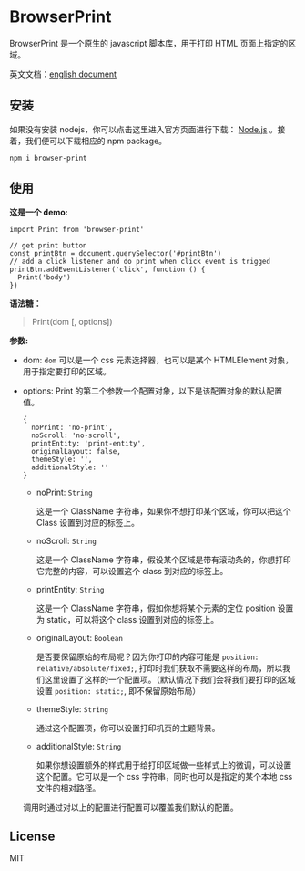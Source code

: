 # BrowserPrint

BrowserPrint 是一个原生的 javascript 脚本库，用于打印 HTML 页面上指定的区域。

英文文档：[english document](./README.md)

## 安装

如果没有安装 nodejs，你可以点击这里进入官方页面进行下载： [Node.js][0] 。接着，我们便可以下载相应的 npm package。

```
npm i browser-print
```

## 使用

**这是一个 demo:**

```
import Print from 'browser-print'

// get print button
const printBtn = document.querySelector('#printBtn')
// add a click listener and do print when click event is trigged
printBtn.addEventListener('click', function () {
  Print('body')
})
```

**语法糖：**

> Print(dom [, options])

**参数:**

- dom: `dom` 可以是一个 css 元素选择器，也可以是某个 HTMLElement 对象，用于指定要打印的区域。

- options: Print 的第二个参数一个配置对象，以下是该配置对象的默认配置值。

  ```
  {
    noPrint: 'no-print',
    noScroll: 'no-scroll',
    printEntity: 'print-entity',
    originalLayout: false,
    themeStyle: '',
    additionalStyle: ''
  }
  ```

  - noPrint: `String`

    这是一个 ClassName 字符串，如果你不想打印某个区域，你可以把这个 Class 设置到对应的标签上。

  - noScroll: `String`

    这是一个 ClassName 字符串，假设某个区域是带有滚动条的，你想打印它完整的内容，可以设置这个 class 到对应的标签上。

  - printEntity: `String`

    这是一个 ClassName 字符串，假如你想将某个元素的定位 position 设置为 static，可以将这个 class 设置到对应的标签上。

  - originalLayout: `Boolean`

    是否要保留原始的布局呢？因为你打印的内容可能是 `position: relative/absolute/fixed;`, 打印时我们获取不需要这样的布局，所以我们这里设置了这样的一个配置项。（默认情况下我们会将我们要打印的区域设置 `position: static;`, 即不保留原始布局）

  - themeStyle: `String`

    通过这个配置项，你可以设置打印机页的主题背景。

  - additionalStyle: `String`

    如果你想设置额外的样式用于给打印区域做一些样式上的微调，可以设置这个配置。它可以是一个 css 字符串，同时也可以是指定的某个本地 css 文件的相对路径。

  调用时通过对以上的配置进行配置可以覆盖我们默认的配置。

## License

MIT

[0]: http://nodejs.org
